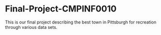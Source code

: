 # Final-Project-CMPINF0010
This is our final project describing the best town in Pittsburgh for recreation through various data sets.

